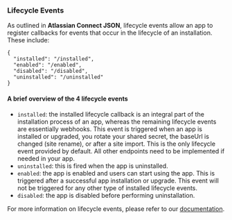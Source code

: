 ### Lifecycle Events

As outlined in **Atlassian Connect JSON**, lifecycle events allow an app to register callbacks for events that occur 
in the lifecycle of an installation. These include:

```
{
  "installed": "/installed",
  "enabled": "/enabled",
  "disabled": "/disabled",
  "uninstalled": "/uninstalled"
}
```

#### A brief overview of the 4 lifecycle events
- `installed`: the installed lifecycle callback is an integral part of the installation process of an app, whereas the 
remaining lifecycle events are essentially webhooks. This event is triggered when an app is installed or upgraded, 
you rotate your shared secret, the baseUrl is changed (site rename), or after a site import. This is the only lifecycle
event provided by default. All other endpoints need to be implemented if needed in your app.
- `uninstalled`: this is fired when the app is uninstalled.
- `enabled`: the app is enabled and users can start using the app. This is triggered after a successful app installation 
or upgrade. This event will not be triggered for any other type of installed lifecycle events.
- `disabled`: the app is disabled before performing uninstallation.

For more information on lifecycle events, please refer to our [documentation](https://developer.atlassian.com/cloud/jira/platform/connect-app-descriptor/#lifecycle).